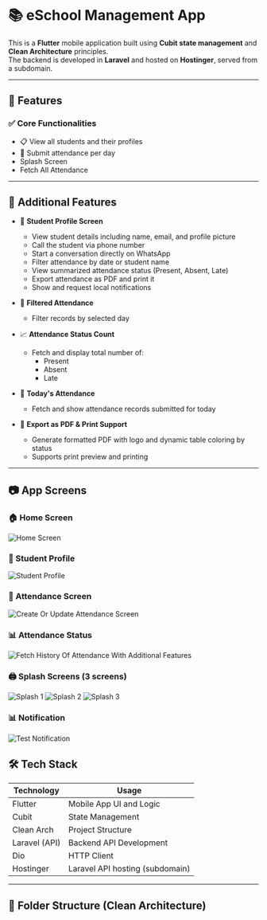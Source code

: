 # 📚 eSchool Management App

This is a **Flutter** mobile application built using **Cubit state management** and **Clean Architecture** principles.  
The backend is developed in **Laravel** and hosted on **Hostinger**, served from a subdomain.

---

## 🚀 Features

### ✅ Core Functionalities

- 📋 View all students and their profiles
- 📆 Submit attendance per day
- Splash Screen
- Fetch All Attendance


---

## 🌟 Additional Features

- 👤 **Student Profile Screen**
    - View student details including name, email, and profile picture
    - Call the student via phone number
    - Start a conversation directly on WhatsApp
    - Filter attendance by date or student name
    - View summarized attendance status (Present, Absent, Late)
    - Export attendance as PDF and print it
    - Show and request local notifications

- 📅 **Filtered Attendance**
    - Filter records by selected day

- 📈 **Attendance Status Count**
    - Fetch and display total number of:
        - Present
        - Absent
        - Late

- 📆 **Today's Attendance**
    - Fetch and show attendance records submitted for today

- 🧾 **Export as PDF & Print Support**
    - Generate formatted PDF with logo and dynamic table coloring by status
    - Supports print preview and printing

---

## 📷 App Screens

### 🏠 Home Screen
![Home Screen](screenshots/Screenshot_20250622_185432.jpg)

### 👤 Student Profile
![Student Profile](screenshots/Screenshot_20250622_190532.jpg)

### 📆 Attendance Screen
![Create Or Update Attendance Screen](screenshots/Screenshot_20250622_185450.jpg)

### 📊 Attendance Status
![Fetch History Of Attendance With Additional Features](screenshots/Screenshot_20250622_185516.jpg)

### 🖨️ Splash Screens (3 screens)
![Splash 1](screenshots/Screenshot_20250622_185351.jpg)
![Splash 2](screenshots/Screenshot_20250622_185405.jpg)
![Splash 3](screenshots/Screenshot_20250622_185414.jpg)


### 📊 Notification
![Test Notification](screenshots/Screenshot_20250622_185545.jpg)

## 🛠️ Tech Stack

| Technology    | Usage                         |
|---------------|-------------------------------|
| Flutter       | Mobile App UI and Logic       |
| Cubit         | State Management              |
| Clean Arch    | Project Structure             |
| Laravel (API) | Backend API Development       |
| Dio           | HTTP Client                   |
| Hostinger     | Laravel API hosting (subdomain)|

---

## 📁 Folder Structure (Clean Architecture)

